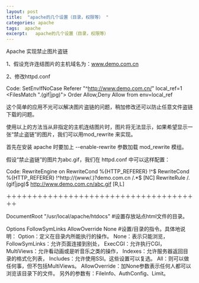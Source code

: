 ```yaml
---
layout: post
title:  "apache的几个设置（目录，权限等） "
categories: apache
tags:  apache
excerpt:   apache的几个设置（目录，权限等） 
---
```

Apache 实现禁止图片盗链

1、假设充许连结图片的主机域名为：www.demo.com.cn

2、修改httpd.conf

Code:
SetEnvIfNoCase Referer "^http://www.demo.com.cn/" local_ref=1
<FilesMatch ".(gif|jpg)">
Order Allow,Deny
Allow from env=local_ref
</FilesMatch>


这个简单的应用不光可以解决图片盗链的问题，稍加修改还可以防止任意文件盗链下载的问题。

使用以上的方法当从非指定的主机连结图片时，图片将无法显示，如果希望显示一张“禁止盗链”的图片，我们可以用mod_rewrite 来实现。

首先在安装 apache 时要加上 --enable-rewrite 参数加载 mod_rewrite 模组。

假设“禁止盗链”的图片为abc.gif，我们在 httpd.conf 中可以这样配置：


Code:
RewriteEngine on
RewriteCond %{HTTP_REFERER} !^$
RewriteCond %{HTTP_REFERER} !^http://(www/.)?demo.com.cn /.*$ [NC]
RewriteRule /.(gif|jpg)$ http://www.demo.com.cn/abc.gif [R,L]

＋＋＋＋＋＋＋＋＋＋＋＋＋＋＋＋＋＋＋＋＋＋＋＋＋＋＋＋＋＋＋＋＋＋＋＋＋＋

DocumentRoot "/usr/local/apache/htdocs"
#设置存放站点html文件的目录。

<Directory />
Options FollowSymLinks
AllowOverride None
</Directory>
#设置/目录的指令。具体地说明：
Option：定义在目录内所能执行的操作。
None：表示只能浏览，
FollowSymLinks：允许页面连接到别处，
ExecCGI：允许执行CGI，
MultiViews：允许看动画或是听音乐之类的操作，
Indexes：允许服务器返回目录的格式化列表，
Includes：允许使用SSI。这些设置可以复选。
All：则可以做任何事，但不包括MultiViews。
AllowOverride：加None参数表示任何人都可以浏览该目录下的文件。
另外的参数有：FileInfo、AuthConfig、Limit。